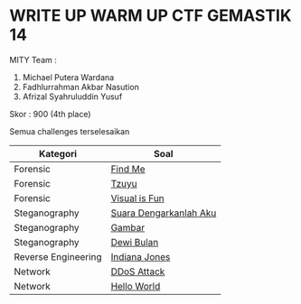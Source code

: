 # WRITE UP WARM UP CTF GEMASTIK 14

MITY Team :

1. Michael Putera Wardana
2. Fadhlurrahman Akbar Nasution
3. Afrizal Syahruluddin Yusuf

Skor : 900 (4th place)

Semua challenges terselesaikan

| Kategori            | Soal                                                                                                                                                                                                                                                                                                 |
| ------------------- | ---------------------------------------------------------------------------------------------------------------------------------------------------------------------------------------------------------------------------------------------------------------------------------------------------- |
| Forensic            | [Find Me](https://github.com/krobus00/WRITE-UP-WARM-UP-CTF-GEMASTIK-14/blob/master/WRITE%20UP%20WARM%20UP%20CTF%20GEMASTIK%2014%20ae6215cd50f14c3fa96859446382c7ad/Forensic%207743cfc61d8f44f983e18a9628d65d95/Find%20Me%20d95d1f8a9c8a42b8b0975f73fc345922.md)                                      |
| Forensic            | [Tzuyu](https://github.com/krobus00/WRITE-UP-WARM-UP-CTF-GEMASTIK-14/blob/master/WRITE%20UP%20WARM%20UP%20CTF%20GEMASTIK%2014%20ae6215cd50f14c3fa96859446382c7ad/Forensic%207743cfc61d8f44f983e18a9628d65d95/Tzuyu%2053cf611d8cf44b64903acafff036ff97.md)                                            |
| Forensic            | [Visual is Fun](https://github.com/krobus00/WRITE-UP-WARM-UP-CTF-GEMASTIK-14/blob/master/WRITE%20UP%20WARM%20UP%20CTF%20GEMASTIK%2014%20ae6215cd50f14c3fa96859446382c7ad/Forensic%207743cfc61d8f44f983e18a9628d65d95/Visual%20is%20Fun%2065225d7c018245b28f89cde978688df8.md)                        |
| Steganography       | [Suara Dengarkanlah Aku](https://github.com/krobus00/WRITE-UP-WARM-UP-CTF-GEMASTIK-14/blob/master/WRITE%20UP%20WARM%20UP%20CTF%20GEMASTIK%2014%20ae6215cd50f14c3fa96859446382c7ad/Steganography%20bb90c4bf9a614faba5c21a6f86ecb7a1/Suara%20Dengarkanlah%20Aku%20f9b9eec51b814569870d5adc41af4532.md) |
| Steganography       | [Gambar](https://github.com/krobus00/WRITE-UP-WARM-UP-CTF-GEMASTIK-14/blob/master/WRITE%20UP%20WARM%20UP%20CTF%20GEMASTIK%2014%20ae6215cd50f14c3fa96859446382c7ad/Steganography%20bb90c4bf9a614faba5c21a6f86ecb7a1/Gambar%20fd19ca325e7b43cda812f9197d9c6e4c.md)                                     |
| Steganography       | [Dewi Bulan](https://github.com/krobus00/WRITE-UP-WARM-UP-CTF-GEMASTIK-14/blob/master/WRITE%20UP%20WARM%20UP%20CTF%20GEMASTIK%2014%20ae6215cd50f14c3fa96859446382c7ad/Steganography%20bb90c4bf9a614faba5c21a6f86ecb7a1/Dewi%20Bulan%20ab1f4519bcb84df18bff4cb1e1d3dc09.md)                           |
| Reverse Engineering | [Indiana Jones](https://github.com/krobus00/WRITE-UP-WARM-UP-CTF-GEMASTIK-14/blob/master/WRITE%20UP%20WARM%20UP%20CTF%20GEMASTIK%2014%20ae6215cd50f14c3fa96859446382c7ad/Reverse%20Engineering%20f760fce0addd4dcf99d9b9e7b354e2e0/Indiana%20Jones%20df79fc87038b46e2a81e49a66a401c19.md)             |
| Network             | [DDoS Attack](https://github.com/krobus00/WRITE-UP-WARM-UP-CTF-GEMASTIK-14/blob/master/WRITE%20UP%20WARM%20UP%20CTF%20GEMASTIK%2014%20ae6215cd50f14c3fa96859446382c7ad/Network%20f0628805626e48589fac71c673b3fd8e/DDoS%20Attack%200ecd82706a8c4715818d64f1120258d5.md)                               |
| Network             | [Hello World](https://github.com/krobus00/WRITE-UP-WARM-UP-CTF-GEMASTIK-14/blob/master/WRITE%20UP%20WARM%20UP%20CTF%20GEMASTIK%2014%20ae6215cd50f14c3fa96859446382c7ad/Network%20f0628805626e48589fac71c673b3fd8e/Hello%20World%20a9b4586bb93046e6b5f8bfc9df201097.md)                               |
